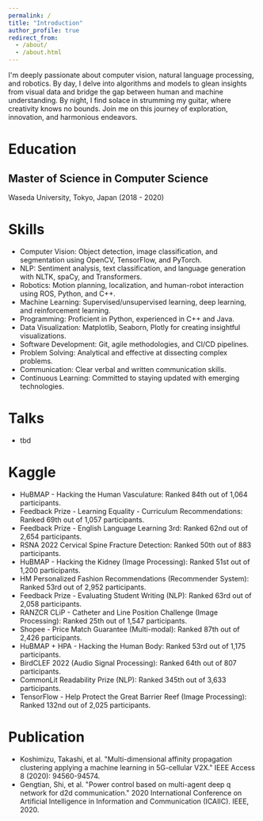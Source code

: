 ```yaml
---
permalink: /
title: "Introduction"
author_profile: true
redirect_from: 
  - /about/
  - /about.html
---
```


I'm deeply passionate about computer vision, natural language processing, and robotics. By day, I delve into algorithms and models to glean insights from visual data and bridge the gap between human and machine understanding. By night, I find solace in strumming my guitar, where creativity knows no bounds. Join me on this journey of exploration, innovation, and harmonious endeavors.
# Education
## Master of Science in Computer Science
Waseda University, Tokyo, Japan
(2018 - 2020)

# Skills
- Computer Vision: Object detection, image classification, and segmentation using OpenCV, TensorFlow, and PyTorch.
- NLP: Sentiment analysis, text classification, and language generation with NLTK, spaCy, and Transformers.
- Robotics: Motion planning, localization, and human-robot interaction using ROS, Python, and C++.
- Machine Learning: Supervised/unsupervised learning, deep learning, and reinforcement learning.
- Programming: Proficient in Python, experienced in C++ and Java.
- Data Visualization: Matplotlib, Seaborn, Plotly for creating insightful visualizations.
- Software Development: Git, agile methodologies, and CI/CD pipelines.
- Problem Solving: Analytical and effective at dissecting complex problems.
- Communication: Clear verbal and written communication skills.
- Continuous Learning: Committed to staying updated with emerging technologies.

# Talks
- tbd

# Kaggle
- HuBMAP - Hacking the Human Vasculature: Ranked 84th out of 1,064 participants.
- Feedback Prize - Learning Equality - Curriculum Recommendations: Ranked 69th out of 1,057 participants.
- Feedback Prize - English Language Learning 3rd: Ranked 62nd out of 2,654 participants.
- RSNA 2022 Cervical Spine Fracture Detection: Ranked 50th out of 883 participants.
- HuBMAP - Hacking the Kidney (Image Processing): Ranked 51st out of 1,200 participants.
- HM Personalized Fashion Recommendations (Recommender System): Ranked 53rd out of 2,952 participants.
- Feedback Prize - Evaluating Student Writing (NLP): Ranked 63rd out of 2,058 participants.
- RANZCR CLiP - Catheter and Line Position Challenge (Image Processing): Ranked 25th out of 1,547 participants.
- Shopee - Price Match Guarantee (Multi-modal): Ranked 87th out of 2,426 participants.
- HuBMAP + HPA - Hacking the Human Body: Ranked 53rd out of 1,175 participants.
- BirdCLEF 2022 (Audio Signal Processing): Ranked 64th out of 807 participants.
- CommonLit Readability Prize (NLP): Ranked 345th out of 3,633 participants.
- TensorFlow - Help Protect the Great Barrier Reef (Image Processing): Ranked 132nd out of 2,025 participants.

# Publication
- Koshimizu, Takashi, et al. "Multi-dimensional affinity propagation clustering applying a machine learning in 5G-cellular V2X." IEEE Access 8 (2020): 94560-94574.
- Gengtian, Shi, et al. "Power control based on multi-agent deep q network for d2d communication." 2020 International Conference on Artificial Intelligence in Information and Communication (ICAIIC). IEEE, 2020.